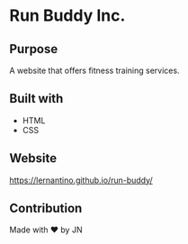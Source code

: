 # Run Buddy Inc.

## Purpose

A website that offers fitness training services.

## Built with

* HTML
* CSS

## Website

https://lernantino.github.io/run-buddy/

## Contribution

Made with ❤️ by JN
